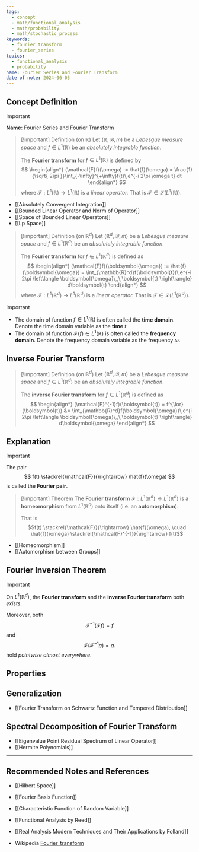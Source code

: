 ```yaml
---
tags:
  - concept
  - math/functional_analysis
  - math/probability
  - math/stochastic_process
keywords:
  - fourier_transform
  - fourier_series
topics:
  - functional_analysis
  - probability
name: Fourier Series and Fourier Transform
date of note: 2024-06-05
---
```


## Concept Definition

>[!important]
>**Name**: Fourier Series and Fourier Transform


>[!important] Definition (on $\mathbb{R}$)
>Let $(\mathbb{R}, \mathscr{B}, m)$ be a *Lebesgue measure space* and $f\in L^1(\mathbb{R})$ be an *absolutely integrable function*.
>
>The **Fourier transform** for $f\in L^1(\mathbb{R})$ is defined by
>$$
>\begin{align*}
>(\mathcal{F}f)(\omega) := \hat{f}(\omega) = \frac{1}{\sqrt{ 2\pi }}\int_{-\infty}^{+\infty}f(t)\,e^{-i 2\pi \omega t} dt
>\end{align*}
>$$
>where  $\mathcal{F}: L^1(\mathbb{R}) \to L^1(\mathbb{R})$ is a *linear operator.* That is $\mathcal{F}\in \mathcal{L}(L^1(\mathbb{R})).$
>


- [[Absolutely Convergent Integration]]
- [[Bounded Linear Operator and Norm of Operator]]
- [[Space of Bounded Linear Operators]]
- [[Lp Space]]

>[!important] Definition (on $\mathbb{R}^d$)
>Let $(\mathbb{R}^d, \mathscr{B}, m)$ be a *Lebesgue measure space* and $f\in L^1(\mathbb{R}^d)$ be an *absolutely integrable function*.
>
>The **Fourier transform** for $f\in L^1(\mathbb{R}^d)$ is defined as 
>$$
>\begin{align*}
>(\mathcal{F}f)(\boldsymbol{\omega}) := \hat{f}(\boldsymbol{\omega}) = \int_{\mathbb{R}^d}f(\boldsymbol{t})\,e^{-i 2\pi \left\langle  \boldsymbol{\omega}\,,\,\boldsymbol{t} \right\rangle} d\boldsymbol{t}
>\end{align*}
>$$
>where  $\mathcal{F}: L^1(\mathbb{R}^d) \to L^1(\mathbb{R}^d)$ is a *linear operator.* That is $\mathcal{F}\in \mathcal{L}(L^1(\mathbb{R}^d)).$


>[!important]
>- The domain of function $f\in L^1(\mathbb{R})$ is often called the **time domain**. Denote the time domain variable as the **time** $t$
>- The domain of function $\mathcal{F}(f) \in L^1(\mathbb{R})$ is often called the **frequency domain**. Denote the frequency domain variable as the frequency $\omega$.


## Inverse Fourier Transform

>[!important] Definition (on $\mathbb{R}^d$)
>Let $(\mathbb{R}^d, \mathscr{B}, m)$ be a *Lebesgue measure space* and $f\in L^1(\mathbb{R}^d)$ be an *absolutely integrable function*.
>
>The **inverse Fourier transform** for $f\in L^1(\mathbb{R}^d)$ is defined as 
>$$
>\begin{align*}
>(\mathcal{F}^{-1}f)(\boldsymbol{t}) = f^{\lor}(\boldsymbol{t}) &= \int_{\mathbb{R}^d}f(\boldsymbol{\omega})\,e^{i 2\pi \left\langle  \boldsymbol{\omega}\,,\,\boldsymbol{t} \right\rangle} d\boldsymbol{\omega}
>\end{align*}
>$$
>


## Explanation

>[!important]
>The pair
>$$
>f(t) \stackrel{\mathcal{F}}{\rightarrow} \hat{f}(\omega)
>$$
>is called the **Fourier pair**.


>[!important] Theorem
>The **Fourier transform** $\mathcal{F}: L^1(\mathbb{R}^d) \to  L^1(\mathbb{R}^d)$ is a **homeomorphism** from $L^1(\mathbb{R}^d)$ onto itself (i.e. an **automorphism**).
>
>That is $$f(t) \stackrel{\mathcal{F}}{\rightarrow} \hat{f}(\omega), \quad \hat{f}(\omega) \stackrel{\mathcal{F}^{-1}}{\rightarrow} f(t)$$

- [[Homeomorphism]]
- [[Automorphism between Groups]]

## Fourier Inversion Theorem

>[!important]
>On $L^1(\mathbb{R}^d)$, the **Fourier transform** and the **inverse Fourier transform** both *exists*.
>
>Moreover, both $$\mathcal{F}^{-1}(\mathcal{F}f) =f$$ and $$\mathcal{F}(\mathcal{F}^{-1}g) =g.$$ hold *pointwise almost everywhere*.


## Properties




## Generalization 

- [[Fourier Transform on Schwartz Function and Tempered Distribution]]




## Spectral Decomposition of Fourier Transform

- [[Eigenvalue Point Residual Spectrum of Linear Operator]]
- [[Hermite Polynomials]]



-----------
##  Recommended Notes and References

- [[Hilbert Space]]
- [[Fourier Basis Function]]

- [[Characteristic Function of Random Variable]]

- [[Functional Analysis by Reed]]
- [[Real Analysis Modern Techniques and Their Applications by Folland]]


- Wikipedia [Fourier_transform](https://en.wikipedia.org/wiki/Fourier_transform)